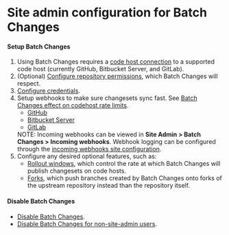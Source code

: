 # Site admin configuration for Batch Changes

#### Setup Batch Changes 

<ol>
  <li>
    Using Batch Changes requires a <a href="../../../admin/external_service">code host connection</a> to a supported code host (currently GitHub, Bitbucket Server, and GitLab).
  </li>
  <li>
    (Optional) <a href="../../../admin/repo/permissions">Configure repository permissions</a>, which Batch Changes will respect.
  </li>
  <li>
    <a href="configuring_credentials">Configure credentials</a>.
  </li>
  <li>
    Setup webhooks to make sure changesets sync fast. See <a href="../references/requirements#batch-changes-effect-on-code-host-rate-limits">Batch Changes effect on codehost rate limits</a>.
    <ul>
      <li>
        <a href="../../admin/external_service/github#webhooks">GitHub</a>
      </li>
      <li>
        <a href="../../admin/external_service/bitbucket_server#webhooks">Bitbucket Server</a>
      </li>
      <li>
        <a href="../../admin/external_service/gitlab#webhooks">GitLab</a>
      </li>
    </ul>
    <aside class="note">
      NOTE: Incoming webhooks can be viewed in <strong>Site Admin &gt; Batch Changes &gt; Incoming webhooks</strong>. Webhook logging can be configured through the <a href="../../admin/config/batch_changes#incoming-webhooks">incoming webhooks site configuration</a>.
    </aside>
  </li>
  <li>
    Configure any desired optional features, such as:
    <ul>
      <li>
        <a href="../../../admin/config/batch_changes#rollout-windows">Rollout windows</a>, which control the rate at which Batch Changes will publish changesets on code hosts.
      </li>
      <li>
        <a href="../../../admin/config/batch_changes#forks">Forks</a>, which push branches created by Batch Changes onto forks of the upstream repository instead than the repository itself.
    </ul>
  </li>
</ol>


#### Disable Batch Changes
- [Disable Batch Changes](../explanations/permissions_in_batch_changes.md#disabling-batch-changes).
- [Disable Batch Changes for non-site-admin users](../explanations/permissions_in_batch_changes.md#disabling-batch-changes-for-non-site-admin-users).
